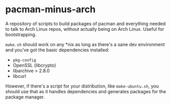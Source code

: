 # pacman-minus-arch
A repository of scripts to build packages of pacman and everything needed to talk to
Arch Linux repos, without actually being on Arch Linux. Useful for bootstrapping.

`make.sh` should work on any *nix as long as there's a sane dev environment and you've
got the basic dependencies installed:

* `pkg-config`
* OpenSSL (libcrypto)
* libarchive > 2.8.0
* libcurl

However, if there's a script for your distribution, like `make-ubuntu.sh`, you should
use that as it handles dependencies and generates packages for the package manager.
